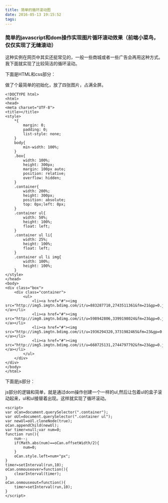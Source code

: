 ```yaml
---
title: 简单的循环滚动图
date: 2016-05-13 19:15:52
tags:
---
```

### 简单的javascript和dom操作实现图片循环滚动效果（前端小菜鸟，仅仅实现了无缝滚动）
这种实例在网页中其实还挺常见的，一般一些商城或者一些广告会再用这种方式。我下面就实现了比较简洁的循环滚动。

下面是HTML和css部分：

做了个最简单的初始化，放了四张图片，占满全屏。

	<!DOCTYPE html>
	<html>
	<head>
    <meta charset="UTF-8">
    <title></title>
    <style>
        *{
            margin: 0;
            padding: 0;
            list-style: none;
        }
        body{
            min-width: 100%;
        }
        .box{
            width: 100%;
            height: 300px;
            margin: 100px auto;
            position: relative;
            overflow: hidden;
        }
        .container{
            width: 200%;
            height: 300px;
            position: absolute;
            top: 0px;left: 0px;
        }
        .container ul{
            width: 50%;
            height: 100%;
            float: left;
        }
        .container ul li{
            width: 25%;
            height: 100%;
            float: left;
        }
        .container ul li img{
            width: 100%;
            height: 100%;
        }
    </style>
	</head>
	<body>
    <div class="box">
        <div class="container">
            <ul>
                <li><a href="#"><img src="http://img5.imgtn.bdimg.com/it/u=883287710,2743511361&fm=21&gp=0.jpg"/></a></li>
                <li><a href="#"><img src="http://img0.imgtn.bdimg.com/it/u=598942806,3399198024&fm=23&gp=0.jpg"/></a></li>
                <li><a href="#"><img src="http://img5.imgtn.bdimg.com/it/u=1936294320,3731982465&fm=23&gp=0.jpg"/></a></li>
                <li><a href="#"><img src="http://img5.imgtn.bdimg.com/it/u=660725131,2744797792&fm=23&gp=0.jpg"/></a></li>
            </ul>
        </div>
    </div>
	</body>
	</html>
	
下面是js部分：

js部分的逻辑和简单，就是通过dom操作创建一个一样的ul,然后让包着ul的盒子滚动起来，ul和ul接替着出现。这样就实现了循环滚动。

	<script>
    var oCan=document.querySelector(".container");
    var oUl=document.querySelector(".container ul");
    var newUl=oUl.cloneNode(true);
    oCan.appendChild(newUl);
    var timer=null;var num=0;
    function run(){
        num--;
        if(Math.abs(num)==oCan.offsetWidth/2){
            num=0;
        }
        oCan.style.left=num+"px";
    }
    timer=setInterval(run,10);
    oCan.onmouseover=function(){
        clearInterval(timer);
    }
    oCan.onmouseout=function(){
        timer=setInterval(run,10);    
    }
	</script>